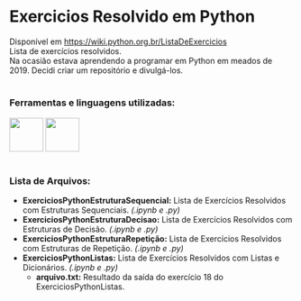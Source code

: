 # Exercicios Resolvido em Python


Disponível em https://wiki.python.org.br/ListaDeExercicios <br>
Lista de exercícios resolvidos.<br>
Na ocasião estava aprendendo a programar em Python em meados de 2019. Decidi criar um repositório e divulgá-los.

#

### Ferramentas e linguagens utilizadas:
<div>
<img height=60 width=60 src="https://cdn.jsdelivr.net/gh/devicons/devicon/icons/jupyter/jupyter-original-wordmark.svg" />
<img height=60 width=60 src="https://cdn.jsdelivr.net/gh/devicons/devicon/icons/python/python-original.svg" />
</div>

#
### Lista de Arquivos:

* <b>ExerciciosPythonEstruturaSequencial:</b> Lista de Exercícios Resolvidos com Estruturas Sequenciais. <i>(.ipynb e .py)</i>
* <b>ExerciciosPythonEstruturaDecisao:</b> Lista de Exercícios Resolvidos com Estruturas de Decisão. <i>(.ipynb e .py)</i>
* <b>ExerciciosPythonEstruturaRepetição:</b> Lista de Exercícios Resolvidos com Estruturas de Repetição. <i>(.ipynb e .py)</i>
* <b>ExerciciosPythonListas:</b> Lista de Exercícios Resolvidos com Listas e Dicionários. <i>(.ipynb e .py)</i>
  * <b>arquivo.txt:</b> Resultado da saída do exercício 18 do ExerciciosPythonListas.

